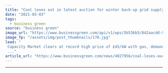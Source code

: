 ```yaml
---
title: "Coal loses out in latest auction for winter back-up grid supply contracts"
date: "2021-03-03"
tags: 
  - business green
source: "business green"
image_url: "https://www.businessgreen.com/api/v1/wps/5b53bb5/842aacdd-9c76-4324-b30a-4e2f2d778f90/2/View-from-Winking-Hill-geograph-org-uk-319133-185x114.jpg"
image_fp: "/assets/img/post_thumbnails/170.jpg"
lead: "
 Capacity Market clears at record high price of £45/kW with gas, demand side response, and battery storage projects sweeping up lion's share of contracts
 ..."
article_url: "https://www.businessgreen.com/news/4027956/coal-loses-auction-winter-grid-supply-contracts"
---
```


---
